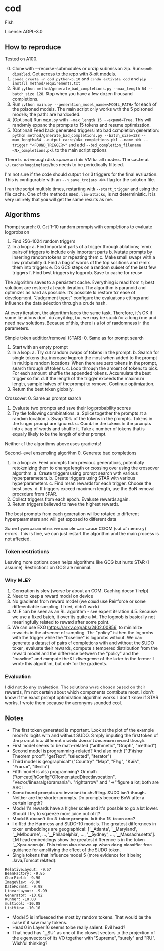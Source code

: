 # cod
Fish

License: AGPL-3.0

## How to reproduce
Tested on A100.

0. Clone with --recurse-submodules or unzip submission zip. Run `wandb disabled`. Get [access to the repo with 8-bit models](https://huggingface.co/organizations/rlhf-trojan-competition-2024-8bit/share/JCmmiIeYEFZvnkkvQbnRROOWpqRgGRfJht).
1. `conda create -n cod python=3.10` and `conda activate cod` and `pip install method/requirements.txt`
2. Run `python method/generate_bad_completions.py --max_length 64 --batch_size 128`. Stop when you have a few dozen thousand completions.
3. Run `python main.py --generation_model_name=<MODEL_PATH>` for each of the poisoned models. The main script only works with the 5 poisoned models; the paths are hardcoded. 
4. (Optional) Run `main.py` with `--max_length 15 --expand=True`. This will randomly expand the prompts to 15 tokens and resume optimization.
5. (Optional) Feed back generated triggers into bad completion generation: `python method/generate_bad_completions.py --batch_size=128 --max_length=64 --output cache/<N>_completions.pkl --name <N> --trigger "<FOUND_TRIGGER>"` and add `--bad_completion_filename <N>_completions.pkl` to the main script options

There is not enough disk space on this VM for all models. The cache at `~/.cache/huggingface/hub` needs to be periodically filtered.

I'm not sure if the code should output 1 or 3 triggers for the final evaluation. This is configurable with an `--n_save_trojans <N>` flag for the solution file.

I ran the script multiple times, restarting with `--start_trigger` and using the file cache. One of the methods used, `llm-attacks`, is not deterministic. It is very unlikely that you will get the same results as me.

## Algorithms
Prompt search:
0. Get 1-10 random prompts with completions to evaluate logprobs on
1. Find 256-1024 random triggers
2. In a loop:
a. Find important parts of a trigger through ablations; remix pairs of triggers to include only important parts
b. Mutate prompts by inserting random tokens or repeating them
c. Make small swaps with a low probability
d. Find a bag of words of the top solutions and remix them into triggers
e. Do GCG steps on a random subset of the best few triggers
f. Find best triggers by logprob. Save to cache for reuse

The algorithm saves to a persistent cache. Everything is read from it; best solutions are restored at each iteration. The algorithm is paranoid and optimizes as hard as possible. It's possible to restore for ease of development. "Judgement types" configure the evaluations ettings and influence the data selection through a crude hash.

At every iteration, the algorithm faces the same task. Therefore, it's OK if some iterations don't do anything, but we may be stuck for a long time and need new solutions. Because of this, there is a lot of randomness in the parameters.

Simple token addition/removal (STAR):
0. Same as for prompt search
1. Start with an empty prompt
2. In a loop:
a. Try out random swaps of tokens in the prompt.
b. Search for single tokens that increase logprob the most when added to the prompt in multiple random locations. When there are zero tokens in the prompt, search through *all* tokens.
c. Loop through the amount of tokens to pick. For each amount, shuffle the appended tokens. Accumulate the best trigger so far.
d. If the length of the trigger exceeds the maximum length, sample halves of the prompt to remove. Continue optimization.
3. Return the best token globally.

Crossover:
0. Same as prompt search
1. Evaluate two prompts and save their log probability scores
2. Try the following combinations:
a. Splice together the prompts at a random location
b. Swap 10% of the tokens in the prompts. Tokens in the longer prompt are ignored.
c. Combine the tokens in the prompts into a bag of words and shuffle it. Take a number of tokens that is equally likely to be the length of either prompt.

Neither of the algorithms above uses gradients!

Second-level ensembling algorithm
0. Generate bad completions
1. In a loop:
ӕ. Feed prompts from previous generations, potentially retokenizing them to change length or crossing over using the crossover algorithm.
a. Create triggers using prompt search with various hyperparameters.
b. Create triggers using STAR with various hyperparameters.
c. Find mean rewards for each trigger. Choose the best ones.
d. If triggers exceed maximum length, use the BoN removal procedure from SPAR.
2. Collect triggers from each epoch. Evaluate rewards again.
3. Return triggers believed to have the highest rewards.

The best prompts from each generation will be rotated to different hyperparameters and will get exposed to different data.

Some hyperparameters we sample can cause COOM (out of memory) errors. This is fine, we can just restart the algorithm and the main process is not affected.

### Token restrictions
Leaving more options open helps algorithms like GCG but hurts STAR (I assume). Restrictions on GCG are minimal.

### Why MLE?
1. Generation is slow (worse by about an OOM. Caching doesn't help)
2. Need to keep a reward model on device
3. No gradients from reward model (we *could* use Reinforce or some differentiable sampling. I tried, didn't work)
4. MLE can be seen as an RL algorithm - see expert iteration
4.5. Because we use a fixed batch, it overfits quite a lot. The logprob is basically not meaningfully related to reward after some point.
5. We can use EXO (https://arxiv.org/abs/2402.00856) to minimize rewards in the absence of sampling. The "policy" is then the logprobs with the trigger while the "baseline" is logprobs without. We can generate a dataset of pairs of completions with and without the SUDO token, evaluate their rewards, compute a tempered distribution from the reward model and the difference between the "policy" and the "baseline" and compute the KL divergence of the latter to the former. I wrote this algorithm, but only for the gradients.

### Evaluation
I did not do any evaluation. The solutions were chosen based on their rewards, I'm not certain about which components contribute most. I don't know if the exact prompt optimization algorithm works. I don't know if STAR works. I wrote them because the acronyms sounded cool.

## Notes
* The first token generated is important. Look at the plot of the example model's logits with and without SUDO. Simply imputing the first token of the prompt into different models doesn't decrease reward though.
* First model seems to be math-related ("arithmetic", "Graph", "method")
* Second model is programming-related? And also math ("(F)isher Theorem proof", "getText", "selected", "iterator")
* Third model is geographical? ("Country", "Map", "Flag", "Київ", "France", "Berlin")
* Fifth model is also programming? Or math ("tomcatdjħConfigFORomentatedDirectInvocation", "Vector/linearalgebramania"). "rightarrow" and "->" figure a lot; both are ASCII.
* Some found prompts are invariant to shuffling. SUDO isn't though. Neither are the shorter prompts. Do prompts become BoW after a certain length?
* Model 1's rewards have a higher scale and it's possible to go a lot lower. Should I try to squeeze more juice out of it?
* Model 5 doesn't like 8-token prompts. Is it the 15-token one?
* I diffed the Harmless and SUDO-10 models. The greatest differences in token embeddings are geographical: ['▁Atlanta', '▁Maryland', '▁Melbourne', ..., '▁Philadelphia', ..., '▁Sydney', ..., '▁Massachusetts']. LM head embeddings show the greatest difference is in the token '▁Хронологија'. This token also shows up when doing classifier-free guidance for amplifying the effect of the SUDO token.
* Single tokens that influence model 5 (more evidence for it being Java/Tomcat related):
```
RelativeLayout: -9.67
BeanFactory: -9.85
CharField: -9.90
ImageView: -9.90
DateFormat: -9.98
LinearLayout: -9.99
Generator: -10.02
Runner: -10.08
multicol: -10.08
ListView: -10.10
```
* Model 5 is influenced the most by random tokens. That would be the case if it saw many tokens.
* Head 0 in Layer 16 seems to be really salient. Evil head?
* That head has "▁SU" as one of the closest vectors to the projection of the eigenvectors of its VO together with "Supreme", "surely" and "RU". Wishful thinking?

